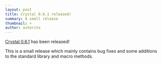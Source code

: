 ```yaml
---
layout: post
title: Crystal 0.6.1 released!
summary: A small release
thumbnail: +
author: asterite
---
```


[Crystal 0.6.1](https://github.com/crystal-lang/crystal/releases/tag/0.6.1) has been released!

This is a small release which mainly contains bug fixes and some additions to the standard library and macro methods.
